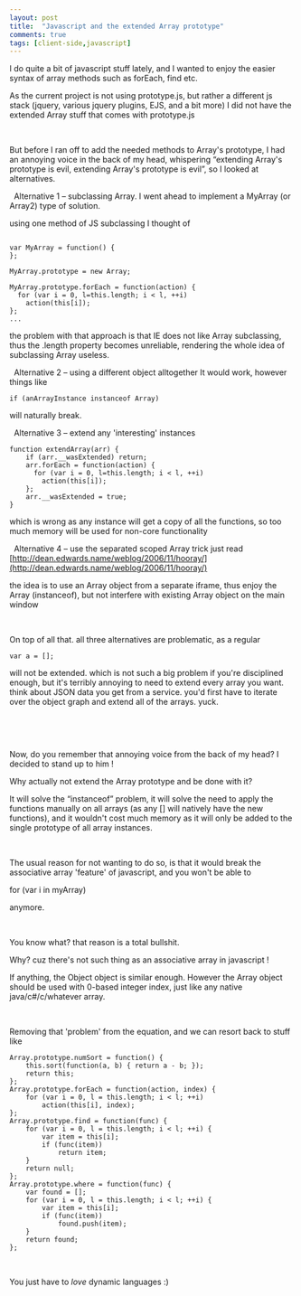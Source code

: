 ```yaml
---
layout: post
title:  "Javascript and the extended Array prototype"
comments: true
tags: [client-side,javascript]
---
```



I do quite a bit of javascript stuff lately, and I wanted to enjoy the easier syntax of array methods such as forEach, find etc.

As the current project is not using prototype.js, but rather a different js stack (jquery, various jquery plugins, EJS, and a bit more) I did not have the extended Array stuff that comes with prototype.js

&#160;

But before I ran off to add the needed methods to Array's prototype, I had an annoying voice in the back of my head, whispering “extending Array's prototype is evil, extending Array's prototype is evil”, so I looked at alternatives.

&#160;
Alternative 1 – subclassing Array.
I went ahead to implement a MyArray (or Array2) type of solution.

using one method of JS subclassing I thought of

```

var MyArray = function() {
};

MyArray.prototype = new Array;

MyArray.prototype.forEach = function(action) {
  for (var i = 0, l=this.length; i < l, ++i)
    action(this[i]);
};
...

```

the problem with that approach is that IE does not like Array subclassing, thus the .length property becomes unreliable, rendering the whole idea of subclassing Array useless.

&#160;
Alternative 2 – using a different object alltogether
It would work, however things like 

```
if (anArrayInstance instanceof Array)
```

will naturally break.

&#160;
Alternative 3 – extend any 'interesting' instances
```
function extendArray(arr) {
    if (arr.__wasExtended) return;
    arr.forEach = function(action) {
      for (var i = 0, l=this.length; i < l, ++i)
        action(this[i]);
    };
    arr.__wasExtended = true;
}
```

which is wrong as any instance will get a copy of all the functions, so too much memory will be used for non-core functionality

&#160;
Alternative 4 – use the separated scoped Array trick
just read [http://dean.edwards.name/weblog/2006/11/hooray/](http://dean.edwards.name/weblog/2006/11/hooray/)

the idea is to use an Array object from a separate iframe, thus enjoy the Array (instanceof), but not interfere with existing Array object on the main window

&#160;

On top of all that. all three alternatives are problematic, as a regular

```
var a = [];
```

will not be extended. which is not such a big problem if you're disciplined enough, but it's terribly annoying to need to extend every array you want. think about JSON data you get from a service. you'd first have to iterate over the object graph and extend all of the arrays. yuck.

&#160;

&#160;

Now, do you remember that annoying voice from the back of my head? I decided to stand up to him !

Why actually not extend the Array prototype and be done with it?

It will solve the “instanceof” problem, it will solve the need to apply the functions manually on all arrays (as any [] will natively have the new functions), and it wouldn't cost much memory as it will only be added to the single prototype of all array instances.

&#160;

The usual reason for not wanting to do so, is that it would break the associative array 'feature' of javascript, and you won't be able to

for (var i in myArray)

anymore.

&#160;

You know what? that reason is a total bullshit.

Why? cuz there's not such thing as an associative array in javascript !

If anything, the Object object is similar enough. However the Array object should be used with 0-based integer index, just like any native java/c#/c/whatever array.

&#160;

Removing that 'problem' from the equation, and we can resort back to stuff like

```
Array.prototype.numSort = function() {
    this.sort(function(a, b) { return a - b; });
    return this;
};
Array.prototype.forEach = function(action, index) {
    for (var i = 0, l = this.length; i < l; ++i)
        action(this[i], index);
};
Array.prototype.find = function(func) {
	for (var i = 0, l = this.length; i < l; ++i) {
		var item = this[i];
		if (func(item))
			return item;
	}
	return null;
};
Array.prototype.where = function(func) {
	var found = [];
	for (var i = 0, l = this.length; i < l; ++i) {
		var item = this[i];
		if (func(item))
			found.push(item);
	}
	return found;
};
```

&#160;

You just have to *love* dynamic languages :)

